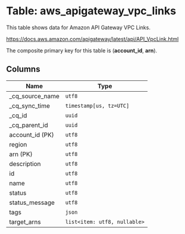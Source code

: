 # Table: aws_apigateway_vpc_links

This table shows data for Amazon API Gateway VPC Links.

https://docs.aws.amazon.com/apigateway/latest/api/API_VpcLink.html

The composite primary key for this table is (**account_id**, **arn**).

## Columns

| Name          | Type          |
| ------------- | ------------- |
|_cq_source_name|`utf8`|
|_cq_sync_time|`timestamp[us, tz=UTC]`|
|_cq_id|`uuid`|
|_cq_parent_id|`uuid`|
|account_id (PK)|`utf8`|
|region|`utf8`|
|arn (PK)|`utf8`|
|description|`utf8`|
|id|`utf8`|
|name|`utf8`|
|status|`utf8`|
|status_message|`utf8`|
|tags|`json`|
|target_arns|`list<item: utf8, nullable>`|